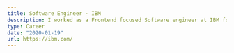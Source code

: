 ```yaml
---
title: Software Engineer - IBM
description: I worked as a Frontend focused Software engineer at IBM for 3 years, working in Cloud Integration. Focused on Web Technologies including Node.JS and React as well as developed internal Automated Test Framework using CodeceptJS.
type: Career
date: "2020-01-19"
url: https://ibm.com/
---
```

